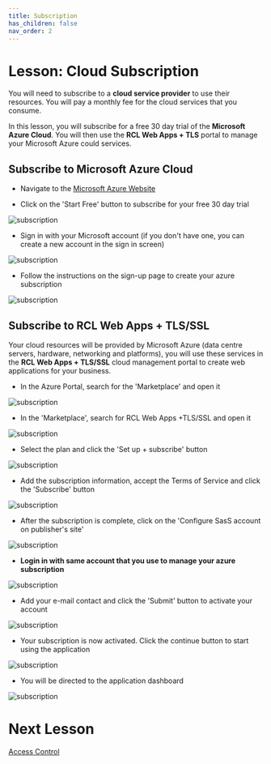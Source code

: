 ```yaml
---
title: Subscription
has_children: false
nav_order: 2
---
```


# Lesson: Cloud Subscription

You will need to subscribe to a **cloud service provider** to use their resources. You will pay a monthly fee for the cloud services that you consume.

In this lesson, you will subscribe for a free 30 day trial of the **Microsoft Azure Cloud**. You will then use the **RCL Web Apps + TLS** portal to manage your Microsoft Azure could services.

## Subscribe to Microsoft Azure Cloud

- Navigate to the [Microsoft Azure Website](https://azure.microsoft.com/en-us/free/)

- Click on the 'Start Free' button to subscribe for your free 30 day trial

![subscription](images/subscribe-azure.PNG)

- Sign in with your Microsoft account (if you don't have one, you can create a new account in the sign in screen)

![subscription](images/subscribe-mft-signup.PNG)

- Follow the instructions on the sign-up page to create your azure subscription

![subscription](images/subscribe-azure2.PNG)


## Subscribe to RCL Web Apps + TLS/SSL

Your cloud resources will be provided by Microsoft Azure (data centre servers, hardware, networking and platforms), you will use these services in the **RCL Web Apps + TLS/SSL** cloud management portal to create web applications for your business.

- In the Azure Portal, search for the 'Marketplace' and open it

![subscription](images/subscribe-marketplace.PNG)

- In the 'Marketplace', search for RCL Web Apps +TLS/SSL and open it

![subscription](images/subscribe-rcl-webapps.PNG)

- Select the plan and click the 'Set up + subscribe' button

![subscription](images/subscribe-rcl-webapps2.PNG)

- Add the subscription information, accept the Terms of Service and click the 'Subscribe' button

![subscription](images/subscribe-rcl-webapps3.PNG)

- After the subscription is complete, click on the 'Configure SasS account on publisher's site'

![subscription](images/subscribe-rcl-webapps4.PNG)

- **Login in with same account that you use to manage your azure subscription**

![subscription](images/subscribe-rcl-webapps5.PNG)

- Add your e-mail contact and click the 'Submit' button to activate your account

![subscription](images/subscribe-rcl-webapps6.PNG)

- Your subscription is now activated. Click the continue button to start using the application

![subscription](images/subscribe-rcl-webapps7.PNG)

- You will be directed to the application dashboard

![subscription](images/subscribe-rcl-webapps8.PNG)

# Next Lesson

[Access Control](https://rcl-cloud-apps.github.io/cloud101/access-control.html)

